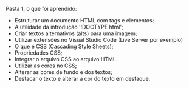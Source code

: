Pasta 1, o que foi aprendido:

- Estruturar um documento HTML com tags e elementos;
- A utilidade da introdução '!DOCTYPE html';
- Criar textos alternativos (alts) para uma imagem;
- Utilizar extensões no Visual Studio Code (Live Server por exemplo)
- O que é CSS (Cascading Style Sheets);
- Propriedades CSS;
- Integrar o arquivo CSS ao arquivo HTML.
- Utilizar as cores no CSS;
- Alterar as cores de fundo e dos textos;
- Destacar o texto e alterar a cor do texto em destaque.
